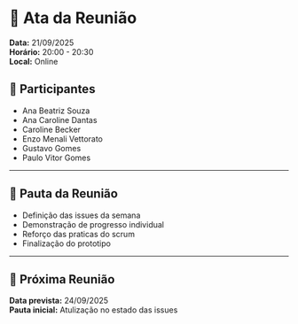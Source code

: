 # 📄 Ata da Reunião

**Data:** 21/09/2025  
**Horário:** 20:00 - 20:30  
**Local:** Online  

## 👥 Participantes
- Ana Beatriz Souza  
- Ana Caroline Dantas
- Caroline Becker
- Enzo Menali Vettorato  
- Gustavo Gomes  
- Paulo Vitor Gomes  

---

## 📌 Pauta da Reunião
- Definição das issues da semana 
- Demonstração de progresso individual
- Reforço das praticas do scrum
- Finalização do prototipo


---

## 📅 Próxima Reunião
**Data prevista:** 24/09/2025  
**Pauta inicial:** Atulização no estado das issues
